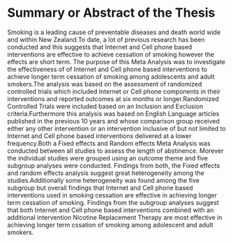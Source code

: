 # Summary or Abstract of the Thesis

Smoking is a leading cause of preventable diseases and death world wide and within New Zealand.To date, a lot of previous research has been conducted and this suggests that Internet and Cell phone based interventions are effective to achieve cessation of smoking however the effects are short term.
The purpose of this Meta Analysis was to investigate the effectiveness of of Internet and Cell phone based interventions to achieve longer term cessation of smoking among adolescents and adult smokers.The analysis was based on the assessment of randomized controlled trials which included Internet or Cell phone components in their interventions and reported outcomes at six months or longer.Randomized Controlled Trials were included based on an Inclusion and Exclusion criteria.Furthermore this analysis was based on English Language articles published in the previous 10 years and whose comparison group received either any other intervention or an intervention inclusive of but not limited to Internet and Cell phone based interventions delivered at a lower frequency.Both a Fixed effects and Random effects Meta Analysis was conducted between all studies to assess the length of abstinence. Morever the individual studies were grouped using an outcome theme and five subgroup analyses were conducted.
Findings from both, the Fixed effects and random effects analysis suggest great heterogeneity among the studies.Additionally some heterogeneity was found among the five subgroup but overall findings that  Internet and Cell phone based interventions used in smoking cessation are effective in achieving longer term cessation of smoking.
Findings from the subgroup analyses suggest that both Internet and Cell phone based interventions combined with an additional intervention Nicotine Replacement Therapy are most effective in achieving longer term cssation of smoking among adolescent and adult smokers.
    
    